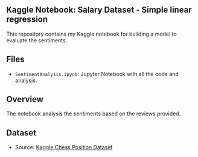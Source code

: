 ## Kaggle Notebook: Salary Dataset - Simple linear regression 

This repository contains my Kaggle notebook for building a model to evaluate the sentiments.

## Files
- `SentimentAnalysis.ipynb`: Jupyter Notebook with all the code and analysis.

## Overview
The notebook analysis the sentiments based on the reviews provided. 

## Dataset
- Source: [Kaggle Chess Position Dataset]([https://www.kaggle.com/datasets/snap/amazon-fine-food-reviews])

